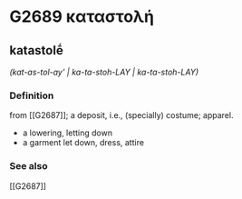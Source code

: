 # G2689 καταστολή

## katastolḗ

_(kat-as-tol-ay' | ka-ta-stoh-LAY | ka-ta-stoh-LAY)_

### Definition

from [[G2687]]; a deposit, i.e., (specially) costume; apparel.

- a lowering, letting down
- a garment let down, dress, attire

### See also

[[G2687]]

